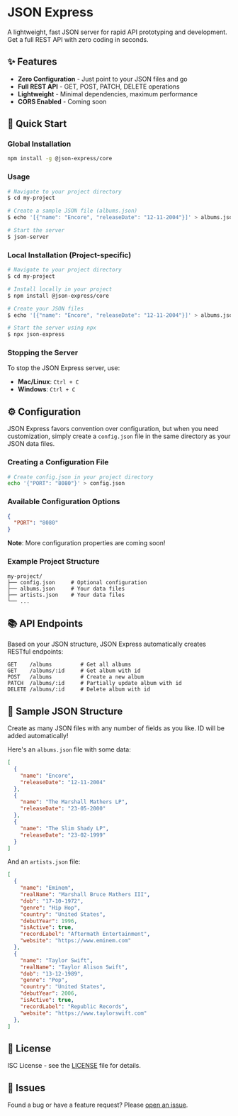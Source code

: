 # JSON Express

A lightweight, fast JSON server for rapid API prototyping and development. Get a full REST API with zero coding in seconds.

## ✨ Features

- **Zero Configuration** - Just point to your JSON files and go
- **Full REST API** - GET, POST, PATCH, DELETE operations
- **Lightweight** - Minimal dependencies, maximum performance
- **CORS Enabled** - Coming soon


## 🚀 Quick Start

### Global Installation
```bash
npm install -g @json-express/core
```

### Usage
```bash
# Navigate to your project directory
$ cd my-project

# Create a sample JSON file (albums.json)
$ echo '[{"name": "Encore", "releaseDate": "12-11-2004"}]' > albums.json

# Start the server
$ json-server
```

### Local Installation (Project-specific)
```bash
# Navigate to your project directory
$ cd my-project

# Install locally in your project
$ npm install @json-express/core

# Create your JSON files
$ echo '[{"name": "Encore", "releaseDate": "12-11-2004"}]' > albums.json

# Start the server using npx
$ npx json-express
```

### Stopping the Server
To stop the JSON Express server, use:
- **Mac/Linux**: `Ctrl + C`
- **Windows**: `Ctrl + C`

## ⚙️ Configuration

JSON Express favors convention over configuration, but when you need customization, simply create a `config.json` file in the same directory as your JSON data files.

### Creating a Configuration File

```bash
# Create config.json in your project directory
echo '{"PORT": "8080"}' > config.json
```

### Available Configuration Options

```json
{
  "PORT": "8080"
}
```

**Note**: More configuration properties are coming soon!

### Example Project Structure
```
my-project/
├── config.json     # Optional configuration
├── albums.json     # Your data files
├── artists.json    # Your data files
└── ...
```

## 📚 API Endpoints

Based on your JSON structure, JSON Express automatically creates RESTful endpoints:

```
GET    /albums         # Get all albums
GET    /albums/:id     # Get album with id
POST   /albums         # Create a new album
PATCH  /albums/:id     # Partially update album with id 
DELETE /albums/:id     # Delete album with id 
```

## 📁 Sample JSON Structure

Create as many JSON files with any number of fields as you like. ID will be added automatically!

Here's an `albums.json` file with some data:

```json
[
  {
    "name": "Encore",
    "releaseDate": "12-11-2004"
  },
  {
    "name": "The Marshall Mathers LP",
    "releaseDate": "23-05-2000"
  },
  {
    "name": "The Slim Shady LP",
    "releaseDate": "23-02-1999"
  }
]
```

And an `artists.json` file:

```json
[
  {
    "name": "Eminem",
    "realName": "Marshall Bruce Mathers III",
    "dob": "17-10-1972",
    "genre": "Hip Hop",
    "country": "United States",
    "debutYear": 1996,
    "isActive": true,
    "recordLabel": "Aftermath Entertainment",
    "website": "https://www.eminem.com"
  },
  {
    "name": "Taylor Swift",
    "realName": "Taylor Alison Swift",
    "dob": "13-12-1989",
    "genre": "Pop",
    "country": "United States",
    "debutYear": 2006,
    "isActive": true,
    "recordLabel": "Republic Records",
    "website": "https://www.taylorswift.com"
  },
]
```

## 📄 License

ISC License - see the [LICENSE](LICENSE) file for details.

## 🐛 Issues

Found a bug or have a feature request? Please [open an issue](https://github.com/vaz-matri/json-express/issues).

